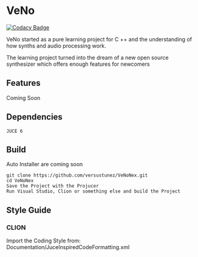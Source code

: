 # VeNo

[![Codacy Badge](https://api.codacy.com/project/badge/Grade/d1d71130416b45cb84a5f1e956dfd2a6)](https://app.codacy.com/manual/mauricegroenwoldt/VeNoNex?utm_source=github.com&utm_medium=referral&utm_content=versustunez/VeNoNex&utm_campaign=Badge_Grade_Dashboard)

VeNo started as a pure learning project for C ++ and the understanding of how synths and audio processing work.

The learning project turned into the dream of a new open source synthesizer which offers enough features for newcomers

## Features

Coming Soon

## Dependencies

```
JUCE 6
```

## Build

Auto Installer are coming soon

```
git clone https://github.com/versustunez/VeNoNex.git
cd VeNoNex
Save the Project with the Projucer
Run Visual Studio, Clion or something else and build the Project
```

## Style Guide

### CLION

Import the Coding Style from: Documentation/JuceInspiredCodeFormatting.xml
